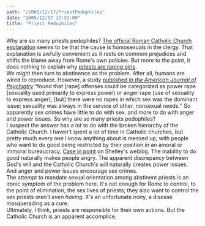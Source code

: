 ```yaml
---
path: "/2005/12/17/PriestPedophiles" 
date: "2005/12/17 17:31:09" 
title: "Priest Pedophiles" 
---
```

Why are so many priests pedophiles? <a href="http://www.bpnews.net/bpnews.asp?ID=22146">The official Roman Catholic Church explanation</a> seems to be that the cause is homosexuals in the clergy. That explanation is awfully convenient as it rests on common prejudices and shifts the blame away from Rome's own policies. But more to the point, it does nothing to explain why <a href="http://news.bbc.co.uk/1/hi/northern_ireland/4537346.stm">priests are raping girls</a>.<br>We might then turn to abstinence as the problem. After all, humans are wired to reproduce. However, a study <a href="http://ajp.psychiatryonline.org/cgi/content/abstract/134/11/1239">published in <cite>the American Journal of Psychiatry</cite></a> <q>found that [rape] offenses could be categorized as power rape (sexuality used primarily to express power) or anger rape (use of sexuality to express anger), [but] there were no rapes in which sex was the dominant issue; sexuality was always in the service of other, nonsexual needs.</q> So apparently sex crimes have little to do with sex, and more to do with anger and power issues. So why are so many priests pedophiles?<br>I suspect the answer has a lot to do with the broken hierarchy of the Catholic Church. I haven't spent a lot of time in Catholic churches, but pretty much every one I know anything about is messed up, with people who want to do good being restricted by their position in an amoral or immoral bureaucracy. <a href="http://weblog.burningbird.net/2005/12/16/thats-missour-ah/">Case in point</a> on Shelley's weblog. The inability to do good naturally makes people angry. The apparent discrepancy between God's will and the Catholic Church's will naturally creates power issues. And anger and power issues encourage sex crimes.<br>The attempt to mandate sexual orientation among abstinent priests is an ironic symptom of the problem here. It's not enough for Rome to control, to the point of elimination, the sex lives of priests; they also want to control the sex priests *aren't even having*. It's an unfortunate irony, a disease masquerading as a cure.<br>Ultimately, I think, priests are responsible for their own actions. But the Catholic Church is an apparent accomplice.